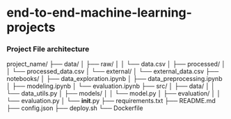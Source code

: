 # end-to-end-machine-learning-projects


### Project File architecture


project_name/
├── data/
│   ├── raw/
│   │   └── data.csv
│   ├── processed/
│   │   └── processed_data.csv
│   └── external/
│       └── external_data.csv
├── notebooks/
│   ├── data_exploration.ipynb
│   ├── data_preprocessing.ipynb
│   ├── modeling.ipynb
│   └── evaluation.ipynb
├── src/
│   ├── data/
│   │   └── data_utils.py
│   ├── models/
│   │   └── model.py
│   ├── evaluation/
│   │   └── evaluation.py
│   └── __init__.py
├── requirements.txt
├── README.md
├── config.json
├── deploy.sh
└── Dockerfile






